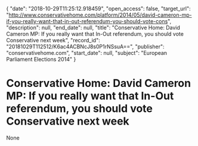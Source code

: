 {
  "date": "2018-10-29T11:25:12.918459", 
  "open_access": false, 
  "target_url": "http://www.conservativehome.com/platform/2014/05/david-cameron-mp-if-you-really-want-that-in-out-referendum-you-should-vote-cons", 
  "description": null, 
  "end_date": null, 
  "title": "Conservative Home: David Cameron MP: If you really want that In-Out referendum, you should vote Conservative next week", 
  "record_id": "20181029T112512/K6ac4ACBNcJ8s0P1rNSsuA==", 
  "publisher": "conservativehome.com", 
  "start_date": null, 
  "subject": "European Parliament Elections 2014"
}

# Conservative Home: David Cameron MP: If you really want that In-Out referendum, you should vote Conservative next week

None